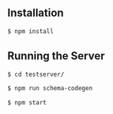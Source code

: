 ## Installation

```bash
$ npm install
```

## Running the Server

```bash
$ cd testserver/

$ npm run schema-codegen 

$ npm start
```
